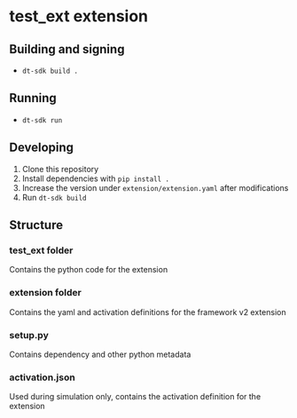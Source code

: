 # test_ext extension

## Building and signing

* `dt-sdk build .`

## Running

* `dt-sdk run`

## Developing

1. Clone this repository
2. Install dependencies with `pip install .`
3. Increase the version under `extension/extension.yaml` after modifications
4. Run `dt-sdk build`

## Structure

### test_ext folder

Contains the python code for the extension

### extension folder

Contains the yaml and activation definitions for the framework v2 extension

### setup.py

Contains dependency and other python metadata

### activation.json

Used during simulation only, contains the activation definition for the extension